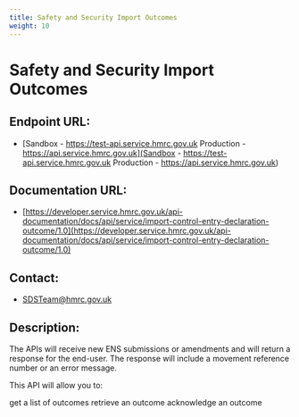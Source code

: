 ```yaml
---
title: Safety and Security Import Outcomes
weight: 10
---
```


# Safety and Security Import Outcomes

## Endpoint URL:
 - [Sandbox - https://test-api.service.hmrc.gov.uk 
Production - https://api.service.hmrc.gov.uk](Sandbox - https://test-api.service.hmrc.gov.uk 
Production - https://api.service.hmrc.gov.uk)

## Documentation URL:
 - [https://developer.service.hmrc.gov.uk/api-documentation/docs/api/service/import-control-entry-declaration-outcome/1.0](https://developer.service.hmrc.gov.uk/api-documentation/docs/api/service/import-control-entry-declaration-outcome/1.0)

## Contact:
 - [SDSTeam@hmrc.gov.uk](mailto:SDSTeam@hmrc.gov.uk)

## Description:
The APIs will receive new ENS submissions or amendments and will return a response for the end-user. The response will include a movement reference number or an error message.

This API will allow you to:

get a list of outcomes
retrieve an outcome
acknowledge an outcome

